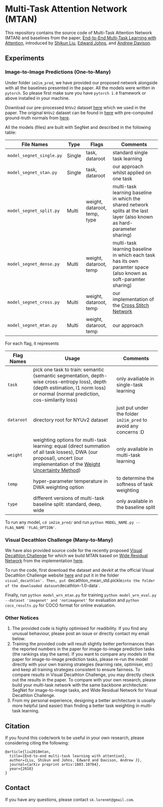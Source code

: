 # Multi-Task Attention Network (MTAN)
This repository contains the source code of Multi-Task Attention Network (MTAN) and baselines from the paper, [End-to-End Multi-Task Learning with Attention](https://arxiv.org/abs/1803.10704), introduced by [Shikun Liu](http://shikun.io/), [Edward Johns](https://www.robot-learning.uk/), and [Andrew Davison](https://www.doc.ic.ac.uk/~ajd/).

## Experiments
### Image-to-Image Predictions (One-to-Many)
Under folder `im2im_pred`, we have provided our proposed network alongside with all the baselines presented in the paper. All the models were written in `pytorch`. So please first make sure you have  `pytorch 1.0` framework or above installed in your machine.

Download our pre-processed `NYUv2` dataset [here](https://www.dropbox.com/s/p2nn02wijg7peiy/nyuv2.zip?dl=0) which we used in the paper. The original `NYUv2` dataset can be found in [here](https://cs.nyu.edu/~silberman/datasets/nyu_depth_v2.html) with pre-computed ground-truth normals from [here](https://cs.nyu.edu/~deigen/dnl/).

All the models (files) are built with SegNet and described in the following table:

| File Names        | Type       |  Flags  |  Comments |
| ------------- |-------------| -----|-----|
| `model_segnet_single.py`     | Single  | task, dataroot | standard single task learning |
| `model_segnet_stan.py`     | Single  | task, dataroot | our approach whilst applied on one task |
| `model_segnet_split.py`     | Multi  | weight, dataroot, temp, type | multi-task learning baseline in which the shared network splits at the last layer (also known as hard-parameter sharing) |
| `model_segnet_dense.py`     | Multi  | weight, dataroot, temp | multi-task learning baseline in which each task has its own paramter space (also known as soft-paramter sharing) |
| `model_segnet_cross.py`     | Multi  | weight, dataroot, temp | our implementation of the [Cross Stitch Network](https://arxiv.org/abs/1604.03539) |
| `model_segnet_mtan.py`     | Multi  | weight, dataroot, temp | our approach |

For each flag, it represents

| Flag Names        | Usage  |  Comments |
| ------------- |-------------| -----|
| `task`     | pick one task to train: semantic (semantic segmentation, depth-wise cross-entropy loss), depth (depth estimation, l1 norm loss) or normal (normal prediction, cos-similarity loss)  | only availiable in single-task learning |
| `dataroot`   | directory root for NYUv2 dataset  | just put under the folder `im2im_pred` to avoid any concerns :D |
| `weight`   | weighting options for multi-task learning: equal (direct summation of all task losses), DWA (our proposal), uncert (our implementation of the [Weight Uncertainty Method](https://arxiv.org/abs/1705.07115))  |  only available in multi-task learning |
| `temp`   | hyper-parameter temperature in DWA weighting option  | to determine the softness of task weighting |
| `type`   | different versions of multi-task baseline split: standard, deep, wide  | only available in the baseline split |

To run any model, `cd im2im_pred/` and run `python MODEL_NAME.py --FLAG_NAME 'FLAG_OPTION'`.

### Visual Decathlon Challenge (Many-to-Many)
We have also provided source code for the recently proposed [Visual Decathlon Challenge](http://www.robots.ox.ac.uk/~vgg/decathlon/) for which we build MTAN based on [Wide Residual Network](https://arxiv.org/abs/1605.07146) from the implementation [here](https://github.com/meliketoy/wide-resnet.pytorch).

To run the code, first download the dataset and devkit at the official Visual Decathlon Challenge website [here](http://www.robots.ox.ac.uk/~vgg/decathlon/#download) and put it in the folder `visual_decathlon'. Then, put `decathlon_mean_std.pickle` into the folder of the downloaded dataset `decathlon-1.0-data`.

Finally, run `python model_wrn_mtan.py` for training `python model_wrn_eval.py --dataset 'imagenet' and 'notimagenet'` for evaluation and `python coco_results.py` for COCO format for online evaluation.

### Other Notices
1. The provided code is highly optimised for readibility. If you find any unusual behaviour, please post an issue or directly contact my email below.
2.  Training the provided code will result slightly better performances than the reported numbers in the paper for image-to-image prediction tasks (the rankings stay the same). If you want to compare any models in the paper for image-to-image prediction tasks, please re-run the model directly with your own training strategies (learning rate, optimiser, etc) and keep all training strategies consistent to ensure fairness. To compare results in Visual Decathlon Challenge, you may directly check out the results in the paper. To compare with your own research, please build your multi-task network with the same backbone architecture: SegNet for image-to-image tasks, and Wide Residual Network for Visual Decathlon Challenge. 
3.  From my personal experience, designing a better architecture is usually more helpful (and easier) than finding a better task weighting in multi-task learning.

## Citation
If you found this code/work to be useful in your own research, please considering citing the following:

```
@article{liu2018mtan,
  title={End-to-end multi-task learning with attention},
  author={Liu, Shikun and Johns, Edward and Davison, Andrew J},
  journal={arXiv preprint arXiv:1803.10704},
  year={2018}
}
```

## Contact
If you have any questions, please contact `sk.lorenmt@gmail.com`.
